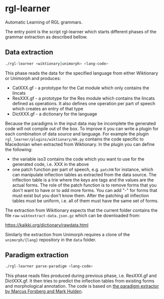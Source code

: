 # rgl-learner
Automatic Learning of RGL grammars.

The entry point is the script rgl-learner which starts different phases of the grammar extraction as described bellow.

## Data extraction

```Bash
./rgl-learner <wiktionary|unimorph> <lang-code>
```

This phase reads the data for the specified language from either Wiktionary or Unimorph and produces:

  - CatXXX.gf - a prototype for the Cat module which only contains the lincats
  - ResXXX.gf - a prototype for the Res module which contains the lincats defined as operations. It also defines one operation per part of speech which creates
                an entry of that type
  - DictXXX.gf - a dictionary for the language

Because the paradigms in the input data may be incomplete the generated code will not compile out of the box. To improve it you can write a plugin for each
combination of data source and language. For example the plugin `rgl_learner/plugins/wiktionary/mk.py` contains the code specific to Macedonian when extracted from Wiktionary.
In the plugin you can define the following:
  - the variable iso3 contains the code which you want to use for the generated code, i.e. XXX in the above
  - one patch function per part of speech, e.g. `patchN` for instance, which can manipulate inflection tables as extracted from the data source. The inflection table is a trie
    where the keys are tags and the values are the actual forms. The role of the patch function is to remove forms that you don't want to have or to add more forms.
    You can add "-" for forms that must exist but you don't know them. After the patching all inflection tables must be uniform, i.e. all of them must have the same set of forms.

The extraction from Wikitionary expects that the current folder contains the file `raw-wiktextract-data.json.gz` which can be downloaded from:

https://kaikki.org/dictionary/rawdata.html

Similarly the extraction from Unimorph requires a clone of the
`unimorph/{lang}` repository in the `data` folder.
    
## Paradigm extraction
```Bash
./rgl-learner parse-paradigm <lang-code>
```

This phase reads files produced during previous phase, i.e. ResXXX.gf and DictXXX.gf. It then tries to predict the inflection tables from existing forms and morphological annotation. The code is based on [the paradigm extractor by Marcus Forsberg and Mark Hulden](https://github.com/marfors/paradigmextract/tree/8ceb702ee20dfde452fea2f7db6810a0ebf961cb).
